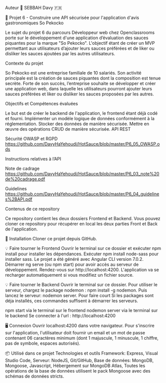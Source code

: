 
Auteur
👤   SEBBAH Davy 🇫🇷 

📎 Projet 6 - Construire une API sécurisée pour l'application d'avis gastronomiques So Pekocko  


  Le sujet du projet 6 du parcours Développeur web chez Openclassrooms porte sur le développement d'une application d’évaluation des sauces piquantes
pour la marque "So Pekocko".
  L'objectif étant de créer un MVP permettant aux utilisateurs d’ajouter leurs sauces préférées et de liker ou disliker les sauces ajoutées par
les autres utilisateurs.



Contexte du projet

So Pekocko est une entreprise familiale de 10 salariés.
Son activité principale est la création de sauces piquantes dont la composition est tenue secrète.
Forte de son succès, l’entreprise souhaite se développer et créer une application web, dans laquelle les utilisateurs pourront ajouter leurs sauces
préférées et liker ou disliker les sauces proposées par les autres.



Objectifs et Compétences évaluées

Le but est de créer le backend de l'application, le frontend étant déjà codé et fourni.
Implémenter un modèle logique de données conformément à la réglementation.
Stocker des données de manière sécurisée.
Mettre en œuvre des opérations CRUD de manière sécurisée.
API REST

Sécurité OWASP et RGPD
https://github.com/DavyHaYehoudi/HotSauce/blob/master/P6_05_OWASP.ods

Instructions relatives à l’API

Note de cadrage 
https://github.com/DavyHaYehoudi/HotSauce/blob/master/P6_03_note%20de%20cadrage.pdf

Guidelines
https://github.com/DavyHaYehoudi/HotSauce/blob/master/P6_04_guidelines%2BAPI.pdf



Contenus de ce repository

Ce repository contient les deux dossiers Frontend et Backend. Vous pouvez cloner ce repository pour récupérer en local les deux parties
Front et Back de l'application.



🔨   Installation
Cloner ce projet depuis GitHub.

💡   Faire tourner le Frontend
Ouvrir le terminal sur ce dossier et exécuter npm install pour installer les dépendances.
Exécuter npm install node-sass pour installer sass.
Le projet a été généré avec Angular CLI version 7.0.2.
Démarrer ng serve (ou npm start) pour avoir accès au serveur de développement.
Rendez-vous sur http://localhost:4200.
L'application va se recharger automatiquement si vous modifiez un fichier source.

💡   Faire tourner le Backend
Ouvrir le terminal sur ce dossier.
Pour utiliser le serveur, chargez le package nodemon : npm install -g nodemon.
Puis lancez le serveur: nodemon server.
Pour faire court
Si les packages sont déja installés, ces commandes suffisent à démarrer les serveurs.

npm start via le terminal sur le frontend
nodemon server via le terminal sur le backend
Se connecter à l'url : http://localhost:4200

🖥   Connexion
Ouvrir localhost:4200 dans votre navigateur.
Pour s'inscrire sur l'application, l'utilisateur doit fournir un email et un mot de passe contenant 06 caractères minimum
(dont 1 majuscule, 1 minuscule, 1 chiffre, pas de symbole, espaces autorisés).

📦   Utilisé dans ce projet
Technologies	et outils
Framework: Express,
Visual Studio Code,
Serveur: NodeJS,
Git/GitHub,
Base de données: MongoDB,
Mongoose,
Javascript,
Hébergement sur MongoDB Atlas,
Toutes les opérations de la base de données utilisent le pack Mongoose avec des schémas de données stricts.
